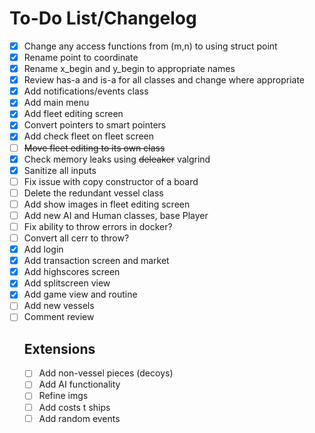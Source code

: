 # To-Do List/Changelog
- [x] Change any access functions from (m,n) to using struct point
- [x] Rename point to coordinate
- [x] Rename x_begin and y_begin to appropriate names
- [x] Review has-a and is-a for all classes and change where appropriate
- [x] Add notifications/events class
- [x] Add main menu
- [x] Add fleet editing screen
- [x] Convert pointers to smart pointers
- [x] Add check fleet on fleet screen
- [ ] ~~Move fleet editing to its own class~~
- [x] Check memory leaks using ~~deleaker~~ valgrind
- [x] Sanitize all inputs
- [ ] Fix issue with copy constructor of a board
- [ ] Delete the redundant vessel class
- [ ] Add show images in fleet editing screen
- [ ] Add new AI and Human classes, base Player
- [ ] Fix ability to throw errors in docker?
- [ ] Convert all cerr to throw?
- [x] Add login
- [x] Add transaction screen and market
- [x] Add highscores screen
- [x] Add splitscreen view
- [x] Add game view and routine
- [ ] Add new vessels
- [ ] Comment review
    ## Extensions
    - [ ] Add non-vessel pieces (decoys)
    - [ ] Add AI functionality
    - [ ] Refine imgs
    - [ ] Add costs t ships
    - [ ] Add random events